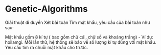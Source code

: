 # Genetic-Algorithms
Giải thuật di duyền 
Xét bài toán Tìm mật khẩu, yêu cầu của bài toán như sau:

Mật khẩu gồm 8 kí tự ( bao gồm chữ cái, chữ số và khoảng trắng) - Ví dụ: hoilamgi.
Mỗi lần thử, hệ thống sẽ báo về số lượng kí tự đúng với mật khẩu.
Yêu cầu tìm ra chuỗi mật khẩu cho trước.
